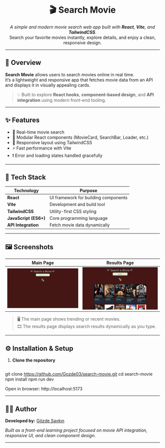 <h1 align="center">🎬 Search Movie</h1>

<p align="center">
  <em>A simple and modern movie search web app built with <b>React</b>, <b>Vite</b>, and <b>TailwindCSS</b>.</em><br>
  Search your favorite movies instantly, explore details, and enjoy a clean, responsive design.
</p>

---

## 🚀 Overview

**Search Movie** allows users to search movies online in real time.  
It’s a lightweight and responsive app that fetches movie data from an API and displays it in visually appealing cards.

> 💡 Built to explore **React hooks**, **component-based design**, and **API integration** using modern front-end tooling.

---

## ✨ Features

- 🔎 Real-time movie search  
- 🧩 Modular React components (MovieCard, SearchBar, Loader, etc.)  
- 📱 Responsive layout using TailwindCSS  
- ⚡ Fast performance with Vite  
- ❗ Error and loading states handled gracefully  

---

## 🧠 Tech Stack

| Technology | Purpose |
|-------------|----------|
| **React** | UI framework for building components |
| **Vite** | Development and build tool |
| **TailwindCSS** | Utility-first CSS styling |
| **JavaScript (ES6+)** | Core programming language |
| **API Integration** | Fetch movie data dynamically |

---

## 🖼️ Screenshots

| Main Page | Results Page |
|------------|--------------|
| ![Main Page](mainPage.png) | ![Results Page](results.png) |

> 🖥️ The main page shows trending or recent movies.  
> 🎞️ The results page displays search results dynamically as you type.

---

## ⚙️ Installation & Setup

1. **Clone the repository**
   ```bash
  git clone https://github.com/Gozde03/search-movie.git
cd search-movie
npm install
npm run dev

Open in browser: http://localhost:5173


   
---

   ## 👩‍💻 Author

**Developed by:** [ Gözde Şavkın ](https://github.com/Gozde03) 

 *Built as a front-end learning project focused on movie API integration, responsive UI, and clean component design.*

---
```
